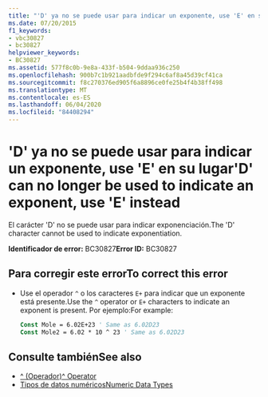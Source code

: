 ```yaml
---
title: "'D' ya no se puede usar para indicar un exponente, use 'E' en su lugar"
ms.date: 07/20/2015
f1_keywords:
- vbc30827
- bc30827
helpviewer_keywords:
- BC30827
ms.assetid: 577f8c0b-9e8a-433f-b504-9ddaa936c250
ms.openlocfilehash: 900b7c1b921aadbfde9f294c6af8a45d39cf41ca
ms.sourcegitcommit: f8c270376ed905f6a8896ce0fe25b4f4b38ff498
ms.translationtype: MT
ms.contentlocale: es-ES
ms.lasthandoff: 06/04/2020
ms.locfileid: "84408294"
---
```

# <a name="d-can-no-longer-be-used-to-indicate-an-exponent-use-e-instead"></a><span data-ttu-id="9f661-102">'D' ya no se puede usar para indicar un exponente, use 'E' en su lugar</span><span class="sxs-lookup"><span data-stu-id="9f661-102">'D' can no longer be used to indicate an exponent, use 'E' instead</span></span>
<span data-ttu-id="9f661-103">El carácter 'D' no se puede usar para indicar exponenciación.</span><span class="sxs-lookup"><span data-stu-id="9f661-103">The 'D' character cannot be used to indicate exponentiation.</span></span>  
  
 <span data-ttu-id="9f661-104">**Identificador de error:** BC30827</span><span class="sxs-lookup"><span data-stu-id="9f661-104">**Error ID:** BC30827</span></span>  
  
## <a name="to-correct-this-error"></a><span data-ttu-id="9f661-105">Para corregir este error</span><span class="sxs-lookup"><span data-stu-id="9f661-105">To correct this error</span></span>  
  
- <span data-ttu-id="9f661-106">Use el operador `^` o los caracteres `E+` para indicar que un exponente está presente.</span><span class="sxs-lookup"><span data-stu-id="9f661-106">Use the `^` operator or `E+` characters to indicate an exponent is present.</span></span> <span data-ttu-id="9f661-107">Por ejemplo:</span><span class="sxs-lookup"><span data-stu-id="9f661-107">For example:</span></span>  
  
    ```vb  
    Const Mole = 6.02E+23 ' Same as 6.02D23  
    Const Mole2 = 6.02 * 10 ^ 23 ' Same as 6.02D23  
    ```  
  
## <a name="see-also"></a><span data-ttu-id="9f661-108">Consulte también</span><span class="sxs-lookup"><span data-stu-id="9f661-108">See also</span></span>

- [<span data-ttu-id="9f661-109">^ (Operador)</span><span class="sxs-lookup"><span data-stu-id="9f661-109">^ Operator</span></span>](../language-reference/operators/exponentiation-operator.md)
- [<span data-ttu-id="9f661-110">Tipos de datos numéricos</span><span class="sxs-lookup"><span data-stu-id="9f661-110">Numeric Data Types</span></span>](../programming-guide/language-features/data-types/numeric-data-types.md)
